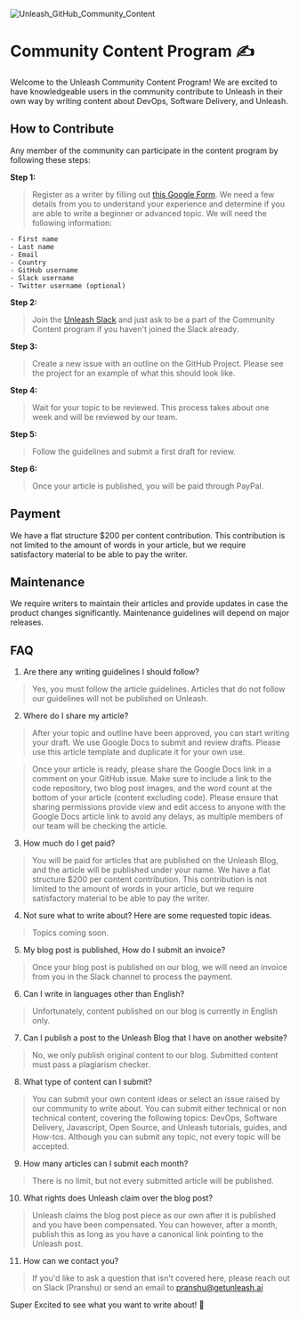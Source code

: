 ![Unleash_GitHub_Community_Content](https://user-images.githubusercontent.com/18158596/210858584-7b8e0e7f-dcf8-4795-a868-0d3c9dca2edb.png)

# Community Content Program ✍️

Welcome to the Unleash Community Content Program! We are excited to have knowledgeable users in the community contribute to Unleash in their own way by writing content about DevOps, Software Delivery, and Unleash.

## How to Contribute 
Any member of the community can participate in the content program by following these steps:

**Step 1:**

> Register as a writer by filling out [this Google Form](https://forms.gle/PU6w9hyjzr2bxvaN8). We need a few details from you to understand your experience and determine if you are able to write a beginner or advanced topic. We will need the following information:

    - First name
    - Last name
    - Email
    - Country
    - GitHub username
    - Slack username
    - Twitter username (optional)

**Step 2:**

> Join the [Unleash Slack](https://slack.unleash.run/) and just ask to be a part of the Community Content program if you haven't joined the Slack already.

**Step 3:**

> Create a new issue with an outline on the GitHub Project. Please see the project for an example of what this should look like.

**Step 4:** 

> Wait for your topic to be reviewed. This process takes about one week and will be reviewed by our team.

**Step 5:** 

> Follow the guidelines and submit a first draft for review.

**Step 6:** 

> Once your article is published, you will be paid through PayPal.

## Payment
We have a flat structure $200 per content contribution. This contribution is not limited to the amount of words in your article, but we require satisfactory material to be able to pay the writer.

## Maintenance
We require writers to maintain their articles and provide updates in case the product changes significantly. Maintenance guidelines will depend on major releases.

## FAQ
1. Are there any writing guidelines I should follow?
> Yes, you must follow the article guidelines. Articles that do not follow our guidelines will not be published on Unleash.

2. Where do I share my article?
> After your topic and outline have been approved, you can start writing your draft. We use Google Docs to submit and review drafts. Please use this article template and duplicate it for your own use.

> Once your article is ready, please share the Google Docs link in a comment on your GitHub issue. Make sure to include a link to the code repository, two blog post images, and the word count at the bottom of your article (content excluding code). Please ensure that sharing permissions provide view and edit access to anyone with the Google Docs article link to avoid any delays, as multiple members of our team will be checking the article.

3. How much do I get paid?
> You will be paid for articles that are published on the Unleash Blog, and the article will be published under your name. We have a flat structure $200 per content contribution. This contribution is not limited to the amount of words in your article, but we require satisfactory material to be able to pay the writer.

4. Not sure what to write about? Here are some requested topic ideas.
> Topics coming soon.

5. My blog post is published, How do I submit an invoice?
> Once your blog post is published on our blog, we will need an invoice from you in the Slack channel to process the payment.

6. Can I write in languages other than English?
> Unfortunately, content published on our blog is currently in English only.

7. Can I publish a post to the Unleash Blog that I have on another website?
> No, we only publish original content to our blog. Submitted content must pass a plagiarism checker.

8. What type of content can I submit?
> You can submit your own content ideas or select an issue raised by our community to write about. You can submit either technical or non technical content, covering the following topics: DevOps, Software Delivery, Javascript, Open Source, and Unleash tutorials, guides, and How-tos. Although you can submit any topic, not every topic will be accepted.

9. How many articles can I submit each month?
> There is no limit, but not every submitted article will be published.

10. What rights does Unleash claim over the blog post?
> Unleash claims the blog post piece as our own after it is published and you have been compensated. You can however, after a month, publish this as long as you have a canonical link pointing to the Unleash post.

11. How can we contact you?
> If you'd like to ask a question that isn't covered here, please reach out on Slack (Pranshu) or send an email to pranshu@getunleash.ai

Super Excited to see what you want to write about! 🎉 
